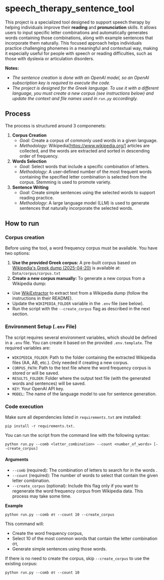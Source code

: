 # speech_therapy_sentence_tool
This project is a specialized tool designed to support speech therapy by helping individuals improve their **reading** and **pronunciation** skills. It allows users to input specific letter combinations and automatically generates words containing those combinations, along with example sentences that incorporate them naturally. This focused approach helps individuals practice challenging phonemes in a meaningful and contextual way, making it especially useful for people with speech or reading difficulties, such as those with dyslexia or articulation disorders.

**Notes:**
- *The sentence creation is done with an OpenAI model, so an OpenAI subscription key is required to execute the code.*
- *The project is designed for the Greek language. To use it with a different language, you must create a new corpus (see instructions below) and update the context and file names used in `run.py` accordingly.*

## Process
The process is structured around 3 componenets:
1. **Corpus Creation**
    - *Goal*: Create a corpus of commonly used words in a given language.
    - *Methodology*: Wikipedia[https://www.wikipedia.org/] articles are collected, and the words are extracted and sorted in descending order of frequency.
2. **Words Selection**
    - *Goal*: Select words that include a specific combination of letters.
    - *Methodology*: A user-defined number of the most frequent words containing the specified letter combination is selected from the corpus. Stemming is used to promote variety.
3. **Sentence Writing**
    - *Goal*: Create simple sentences using the selected words to support reading practice.
    - *Methodology*: A large language model (LLM) is used to generate sentences that naturally incorporate the selected words.

## How to run

### Corpus creation
Before using the tool, a word frequency corpus must be available. You have two options:
1) **Use the provided Greek corpus:**
A pre-built corpus based on [Wikipedia's Greek dump (2025-04-20)](https://dumps.wikimedia.org/elwiki/20250420/) is available at: `Data/corpus/corpus.txt`
2) **Create a new corpus manually:**
To generate a new corpus from a Wikipedia dump:
- Use [WikiExtractor](https://github.com/attardi/wikiextractor/tree/master) to extract text from a Wikipedia dump (follow the instructions in their README).
- Update the `WIKIPEDIA_FOLDER` variable in the `.env` file (see below).
- Run the script with the `--create_corpus` flag as described in the next section.

### Environment Setup (`.env` File)
The script requires several environment variables, which should be defined in a `.env` file. You can create it based on the provided `.env.template`. The required variables are:

- `WIKIPEDIA_FOLDER`: Path to the folder containing the extracted Wikipedia files (AA, AB, etc.). Only needed if creating a new corpus.
- `CORPUS_PATH`: Path to the text file where the word frequency corpus is stored or will be saved.
- `RESULTS_FOLDER`: Folder where the output text file (with the generated words and sentences) will be saved.
- `KEY`: Your OpenAI API key.
- `MODEL`: The name of the language model to use for sentence generation.

### Code execution
Make sure all dependencies listed in `requirements.txt` are installed:
```
pip install -r requirements.txt.
```
You can run the script from the command line with the following syntax:
```
python run.py --comb <letter_combination> --count <number_of_words> [--create_corpus]
```

#### Arguments
- `--comb` (required): The combination of letters to search for in the words .
- `--count` (required): The number of words to select that contain the given letter combination.
- `--create_corpus` (optional): Include this flag only if you want to regenerate the word frequency corpus from Wikipedia data. This process may take some time.

**Example**
```
python run.py --comb στ --count 10 --create_corpus
```
This command will:
- Create the word frequency corpus,
- Select 10 of the most common words that contain the letter combination στ,
- Generate simple sentences using those words.

If there is no need to create the corpus, skip `--create_corpus` to use the existing corpus:
```
python run.py --comb στ --count 10
```